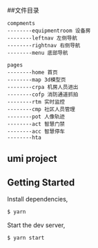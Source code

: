 ##文件目录
```
compments
--------equipmentroom 设备房
--------leftnav 左侧导航
--------rightnav 右侧导航
--------menu 底部导航

pages
--------home 首页
--------map 3d模型页
--------crpa 机房人员进出
--------cofp 消防通道抓拍
--------rtm 实时监控
--------cmp 社区人员管理
--------pot 人像轨迹
--------act 智慧门禁
--------acc 智慧停车
--------hta 
```

## umi project

## Getting Started

Install dependencies,

```bash
$ yarn
```

Start the dev server,

```bash
$ yarn start
```
